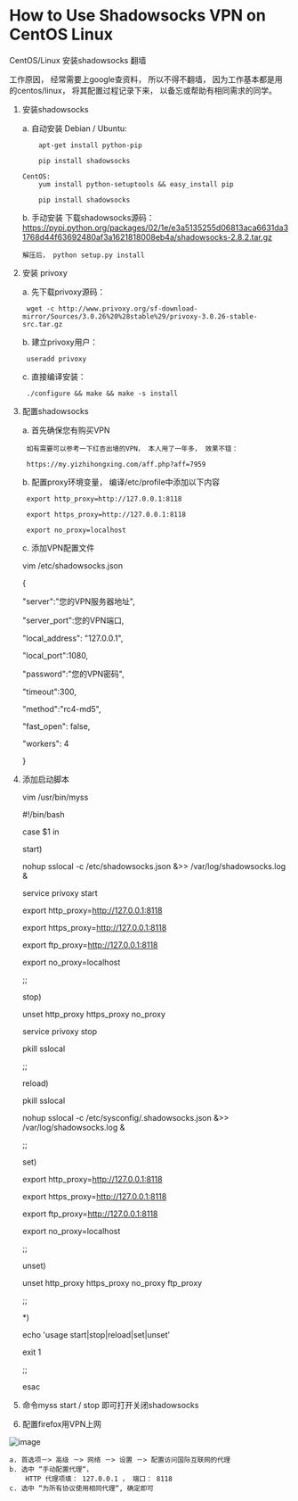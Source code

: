 # How to Use Shadowsocks VPN on CentOS Linux
CentOS/Linux 安装shadowsocks 翻墙

工作原因， 经常需要上google查资料， 所以不得不翻墙， 因为工作基本都是用的centos/linux， 将其配置过程记录下来， 以备忘或帮助有相同需求的同学。

1.  安装shadowsocks

    a. 自动安装
        Debian / Ubuntu:
        
            apt-get install python-pip
            
            pip install shadowsocks
                        
        CentOS:
            yum install python-setuptools && easy_install pip
            
            pip install shadowsocks

    b. 手动安装
        下载shadowsocks源码：
        https://pypi.python.org/packages/02/1e/e3a5135255d06813aca6631da31768d44f63692480af3a1621818008eb4a/shadowsocks-2.8.2.tar.gz
        
        解压后， python setup.py install

2. 安装 privoxy

    a. 先下载privoxy源码：
    
        wget -c http://www.privoxy.org/sf-download-mirror/Sources/3.0.26%20%28stable%29/privoxy-3.0.26-stable-src.tar.gz
        
    b. 建立privoxy用户：
    
        useradd privoxy
        
    c. 直接编译安装：   
    
        ./configure && make && make -s install

3. 配置shadowsocks

    a. 首先确保您有购买VPN
    
        如有需要可以参考一下红杏出墙的VPN， 本人用了一年多， 效果不错：
        
        https://my.yizhihongxing.com/aff.php?aff=7959
        
    b. 配置proxy环境变量， 编译/etc/profile中添加以下内容
    
        export http_proxy=http://127.0.0.1:8118
        
        export https_proxy=http://127.0.0.1:8118
        
        export no_proxy=localhost

    c. 添加VPN配置文件
    
    vim /etc/shadowsocks.json
    
    {

    "server":"您的VPN服务器地址",

    "server_port":您的VPN端口,

    "local_address": "127.0.0.1",

    "local_port":1080,

    "password":"您的VPN密码",

    "timeout":300,

    "method":"rc4-md5",

    "fast_open": false,

    "workers": 4

    }

4. 添加启动脚本

    vim /usr/bin/myss

    #!/bin/bash

    case $1 in

    start)

    nohup sslocal -c /etc/shadowsocks.json &>> /var/log/shadowsocks.log &

    service privoxy start

    export http_proxy=http://127.0.0.1:8118

    export https_proxy=http://127.0.0.1:8118

    export ftp_proxy=http://127.0.0.1:8118

    export no_proxy=localhost

    ;;

    stop)

    unset http_proxy https_proxy no_proxy

    service privoxy stop

    pkill sslocal

    ;;

    reload)

    pkill sslocal

    nohup sslocal -c /etc/sysconfig/.shadowsocks.json &>> /var/log/shadowsocks.log &

    ;;

    set)

    export http_proxy=http://127.0.0.1:8118

    export https_proxy=http://127.0.0.1:8118

    export ftp_proxy=http://127.0.0.1:8118

    export no_proxy=localhost

    ;;

    unset)

    unset http_proxy https_proxy no_proxy ftp_proxy

    ;;

    *)

    echo 'usage start|stop|reload|set|unset'

    exit 1

    ;;

    esac

5. 命令myss start / stop 即可打开关闭shadowsocks

6. 配置firefox用VPN上网

![image](https://github.com/mingzhi198/CentOS-Linux-shadowsocks/blob/master/firefox-shadowsocks.png)

    a. 首选项－> 高级 －> 网络 －> 设置 －> 配置访问国际互联网的代理
    b. 选中 “手动配置代理“，
        HTTP 代理项填： 127.0.0.1 ， 端口： 8118
    c. 选中 “为所有协议使用相同代理“, 确定即可
